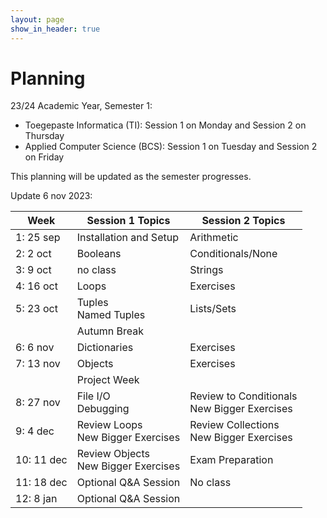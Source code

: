 ```yaml
---
layout: page
show_in_header: true
---
```

# Planning

23/24 Academic Year, Semester 1:

* Toegepaste Informatica (TI): Session 1 on Monday and Session 2 on Thursday
* Applied Computer Science (BCS): Session 1 on Tuesday and Session 2 on Friday

This planning will be updated as the semester progresses.

Update 6 nov 2023:

| Week | Session 1 Topics | Session 2 Topics |
| ---- | ------ | ------ |
| 1: 25 sep| Installation and Setup | Arithmetic |
| 2: 2 oct | Booleans | Conditionals/None |
| 3: 9 oct | no class | Strings |
| 4: 16 oct | Loops | Exercises |
| 5: 23 oct | Tuples<br>Named Tuples | Lists/Sets |
|  | Autumn Break |  |
| 6: 6 nov | Dictionaries| Exercises |
| 7: 13 nov | Objects | Exercises |
|   | Project Week |  |
| 8: 27 nov | File I/O<br> Debugging | Review to Conditionals<br>New Bigger Exercises |
| 9: 4 dec | Review Loops<br>New Bigger Exercises | Review Collections<br>New Bigger Exercises |
| 10: 11 dec | Review Objects<br>New Bigger Exercises | Exam Preparation |
| 11: 18 dec | Optional Q&A Session | No class |
| 12: 8 jan | Optional Q&A Session |